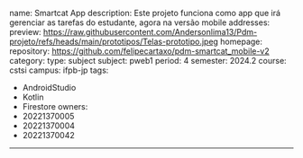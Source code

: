 name: Smartcat App
description: Este projeto funciona como app que irá gerenciar as tarefas do estudante, agora na versão mobile
addresses:
  preview: https://raw.githubusercontent.com/Andersonlima13/Pdm-projeto/refs/heads/main/prototipos/Telas-prototipo.jpeg
  homepage: 
  repository: https://github.com/felipecartaxo/pdm-smartcat_mobile-v2   
category:
  type: subject
  subject: pweb1
  period: 4
  semester: 2024.2
  course: cstsi
  campus: ifpb-jp
tags:
  - AndroidStudio
  - Kotlin
  - Firestore
owners:
  - 20221370005
  - 20221370004
  - 20221370042
---
